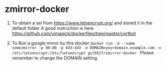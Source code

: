 # zmirror-docker

1. To obtain a ssl from https://www.letsencrypt.org/ and stored it in the default folder
A good instruction is here https://github.com/vimagick/dockerfiles/tree/master/certbot

2. To Run a google mirror by this docker 
`docker run -d --name somezmirror -p 80:80 -p 443:443 -e DOMAIN=yourdomain.example.com -v /etc/letsencrypt:/etc/letsencrypt git9527/zmirror-docker
`
Please remember to change the DOMAIN setting.
